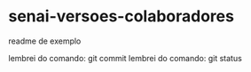 # senai-versoes-colaboradores

readme de exemplo


lembrei do comando: git commit
lembrei do comando: git status

